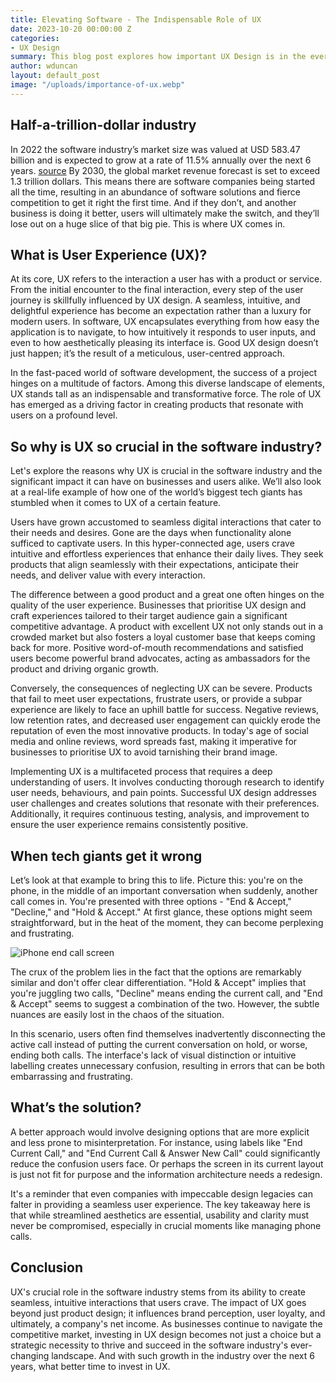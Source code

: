 ```yaml
---
title: Elevating Software - The Indispensable Role of UX
date: 2023-10-20 00:00:00 Z
categories:
- UX Design
summary: This blog post explores how important UX Design is in the ever-growing software industry and how even tech giants can get it wrong sometimes. 
author: wduncan
layout: default_post
image: "/uploads/importance-of-ux.webp"
---
```


## Half-a-trillion-dollar industry

In 2022 the software industry’s market size was valued at USD 583.47 billion and is expected to grow at a rate of 11.5% annually over the next 6 years. [source](https://www.grandviewresearch.com/industry-analysis/software-market-report) By 2030, the global market revenue forecast is set to exceed 1.3 trillion dollars. This means there are software companies being started all the time, resulting in an abundance of software solutions and fierce competition to get it right the first time. And if they don’t, and another business is doing it better, users will ultimately make the switch, and they’ll lose out on a huge slice of that big pie. This is where UX comes in.

## What is User Experience (UX)? 

At its core, UX refers to the interaction a user has with a product or service. From the initial encounter to the final interaction, every step of the user journey is skillfully influenced by UX design. A seamless, intuitive, and delightful experience has become an expectation rather than a luxury for modern users. In software, UX encapsulates everything from how easy the application is to navigate, to how intuitively it responds to user inputs, and even to how aesthetically pleasing its interface is. Good UX design doesn’t just happen; it’s the result of a meticulous, user-centred approach.

In the fast-paced world of software development, the success of a project hinges on a multitude of factors. Among this diverse landscape of elements, UX stands tall as an indispensable and transformative force. The role of UX has emerged as a driving factor in creating products that resonate with users on a profound level.

## So why is UX so crucial in the software industry?

Let's explore the reasons why UX is crucial in the software industry and the significant impact it can have on businesses and users alike. We’ll also look at a real-life example of how one of the world’s biggest tech giants has stumbled when it comes to UX of a certain feature.

Users have grown accustomed to seamless digital interactions that cater to their needs and desires. Gone are the days when functionality alone sufficed to captivate users. In this hyper-connected age, users crave intuitive and effortless experiences that enhance their daily lives. They seek products that align seamlessly with their expectations, anticipate their needs, and deliver value with every interaction. 

The difference between a good product and a great one often hinges on the quality of the user experience. Businesses that prioritise UX design and craft experiences tailored to their target audience gain a significant competitive advantage. A product with excellent UX not only stands out in a crowded market but also fosters a loyal customer base that keeps coming back for more. Positive word-of-mouth recommendations and satisfied users become powerful brand advocates, acting as ambassadors for the product and driving organic growth.

Conversely, the consequences of neglecting UX can be severe. Products that fail to meet user expectations, frustrate users, or provide a subpar experience are likely to face an uphill battle for success. Negative reviews, low retention rates, and decreased user engagement can quickly erode the reputation of even the most innovative products. In today's age of social media and online reviews, word spreads fast, making it imperative for businesses to prioritise UX to avoid tarnishing their brand image.

Implementing UX is a multifaceted process that requires a deep understanding of users. It involves conducting thorough research to identify user needs, behaviours, and pain points. Successful UX design addresses user challenges and creates solutions that resonate with their preferences. Additionally, it requires continuous testing, analysis, and improvement to ensure the user experience remains consistently positive.

## When tech giants get it wrong

Let’s look at that example to bring this to life. Picture this: you're on the phone, in the middle of an important conversation when suddenly, another call comes in. You're presented with three options - "End & Accept," "Decline," and "Hold & Accept." At first glance, these options might seem straightforward, but in the heat of the moment, they can become perplexing and frustrating.

![iPhone end call screen](/uploads/end-call.webp)

The crux of the problem lies in the fact that the options are remarkably similar and don't offer clear differentiation. "Hold & Accept" implies that you're juggling two calls, "Decline" means ending the current call, and "End & Accept" seems to suggest a combination of the two. However, the subtle nuances are easily lost in the chaos of the situation.

In this scenario, users often find themselves inadvertently disconnecting the active call instead of putting the current conversation on hold, or worse, ending both calls. The interface's lack of visual distinction or intuitive labelling creates unnecessary confusion, resulting in errors that can be both embarrassing and frustrating.

## What’s the solution?

A better approach would involve designing options that are more explicit and less prone to misinterpretation. For instance, using labels like "End Current Call," and "End Current Call & Answer New Call" could significantly reduce the confusion users face. Or perhaps the screen in its current layout is just not fit for purpose and the information architecture needs a redesign.

It's a reminder that even companies with impeccable design legacies can falter in providing a seamless user experience. The key takeaway here is that while streamlined aesthetics are essential, usability and clarity must never be compromised, especially in crucial moments like managing phone calls.

## Conclusion

UX's crucial role in the software industry stems from its ability to create seamless, intuitive interactions that users crave. The impact of UX goes beyond just product design; it influences brand perception, user loyalty, and ultimately, a company's net income. As businesses continue to navigate the competitive market, investing in UX design becomes not just a choice but a strategic necessity to thrive and succeed in the software industry's ever-changing landscape. And with such growth in the industry over the next 6 years, what better time to invest in UX.